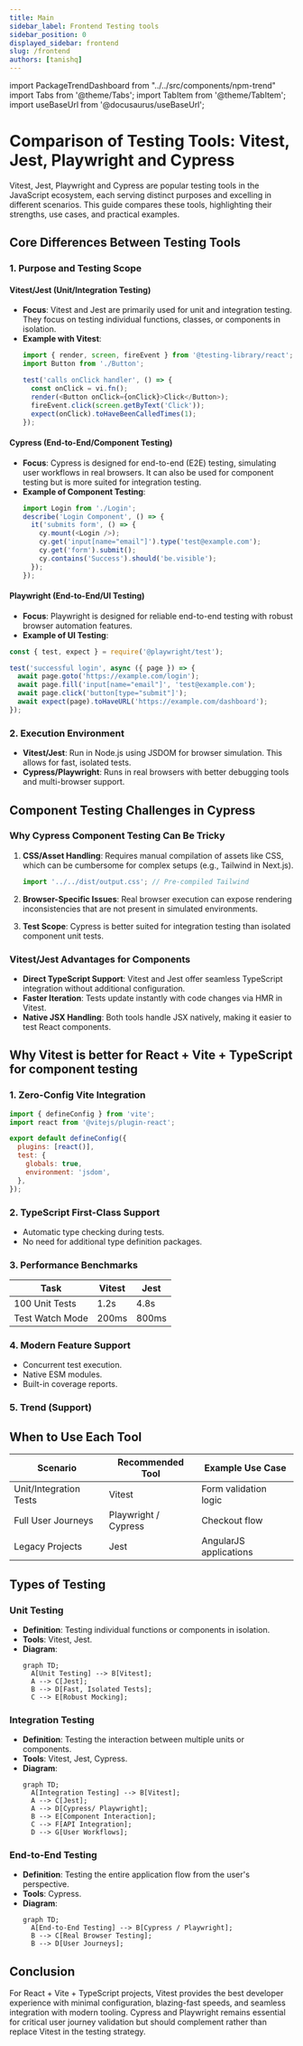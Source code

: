 ```yaml
---
title: Main
sidebar_label: Frontend Testing tools
sidebar_position: 0
displayed_sidebar: frontend
slug: /frontend
authors: [tanishq]
---
```

import PackageTrendDashboard from "../../src/components/npm-trend"
import Tabs from '@theme/Tabs';
import TabItem from '@theme/TabItem';
import useBaseUrl from '@docusaurus/useBaseUrl';




# Comparison of Testing Tools: Vitest, Jest, Playwright and Cypress

Vitest, Jest, Playwright and Cypress are popular testing tools in the JavaScript ecosystem, each serving distinct purposes and excelling in different scenarios. This guide compares these tools, highlighting their strengths, use cases, and practical examples.

## Core Differences Between Testing Tools

### 1. Purpose and Testing Scope

#### Vitest/Jest (Unit/Integration Testing)

- **Focus**: Vitest and Jest are primarily used for unit and integration testing. They focus on testing individual functions, classes, or components in isolation.
- **Example with Vitest**:
  ```typescript title="Button.test.tsx"
  import { render, screen, fireEvent } from '@testing-library/react';
  import Button from './Button';

  test('calls onClick handler', () => {
    const onClick = vi.fn();
    render(<Button onClick={onClick}>Click</Button>);
    fireEvent.click(screen.getByText('Click'));
    expect(onClick).toHaveBeenCalledTimes(1);
  });
  ```

#### Cypress (End-to-End/Component Testing)

- **Focus**: Cypress is designed for end-to-end (E2E) testing, simulating user workflows in real browsers. It can also be used for component testing but is more suited for integration testing.
- **Example of Component Testing**:
  ```javascript title="Login.cy.js"
  import Login from './Login';
  describe('Login Component', () => {
    it('submits form', () => {
      cy.mount(<Login />);
      cy.get('input[name="email"]').type('test@example.com');
      cy.get('form').submit();
      cy.contains('Success').should('be.visible');
    });
  });
  ```

#### Playwright (End-to-End/UI Testing)

- **Focus**: Playwright is designed for reliable end-to-end testing with robust browser automation features.
- **Example of UI Testing**:
  
```javascript title="login.spec.js"
const { test, expect } = require('@playwright/test');

test('successful login', async ({ page }) => {
  await page.goto('https://example.com/login');
  await page.fill('input[name="email"]', 'test@example.com');
  await page.click('button[type="submit"]');
  await expect(page).toHaveURL('https://example.com/dashboard');
});
```

### 2. Execution Environment

- **Vitest/Jest**: Run in Node.js using JSDOM for browser simulation. This allows for fast, isolated tests.
- **Cypress/Playwright**: Runs in real browsers with better debugging tools and multi-browser support.


## Component Testing Challenges in Cypress

### Why Cypress Component Testing Can Be Tricky

1. **CSS/Asset Handling**: Requires manual compilation of assets like CSS, which can be cumbersome for complex setups (e.g., Tailwind in Next.js).
   ```javascript title="cypress/support/component.js"
   import '../../dist/output.css'; // Pre-compiled Tailwind
   ```

2. **Browser-Specific Issues**: Real browser execution can expose rendering inconsistencies that are not present in simulated environments.

3. **Test Scope**: Cypress is better suited for integration testing than isolated component unit tests.

### Vitest/Jest Advantages for Components

- **Direct TypeScript Support**: Vitest and Jest offer seamless TypeScript integration without additional configuration.
- **Faster Iteration**: Tests update instantly with code changes via HMR in Vitest.
- **Native JSX Handling**: Both tools handle JSX natively, making it easier to test React components.

## Why Vitest is better for React + Vite + TypeScript for component testing

### 1. Zero-Config Vite Integration

```javascript title="vite.config.ts"
import { defineConfig } from 'vite';
import react from '@vitejs/plugin-react';

export default defineConfig({
  plugins: [react()],
  test: {
    globals: true,
    environment: 'jsdom',
  },
});
```

### 2. TypeScript First-Class Support

- Automatic type checking during tests.
- No need for additional type definition packages.

### 3. Performance Benchmarks

| Task              | Vitest | Jest  |
|-------------------|--------|-------|
| 100 Unit Tests    | 1.2s   | 4.8s  |
| Test Watch Mode   | 200ms  | 800ms |

### 4. Modern Feature Support

- Concurrent test execution.
- Native ESM modules.
- Built-in coverage reports.

### 5. Trend (Support)

<PackageTrendDashboard />

## When to Use Each Tool

| Scenario                  | Recommended Tool | Example Use Case          |
|---------------------------|------------------|---------------------------|
| Unit/Integration Tests    | Vitest           | Form validation logic     |
| Full User Journeys        | Playwright /  Cypress          | Checkout flow             |
| Legacy Projects           | Jest             | AngularJS applications    |

## Types of Testing

### Unit Testing

- **Definition**: Testing individual functions or components in isolation.
- **Tools**: Vitest, Jest.
- **Diagram**:
  ```mermaid
  graph TD;
    A[Unit Testing] --> B[Vitest];
    A --> C[Jest];
    B --> D[Fast, Isolated Tests];
    C --> E[Robust Mocking];
  ```

### Integration Testing

- **Definition**: Testing the interaction between multiple units or components.
- **Tools**: Vitest, Jest, Cypress.
- **Diagram**:
  ```mermaid
  graph TD;
    A[Integration Testing] --> B[Vitest];
    A --> C[Jest];
    A --> D[Cypress/ Playwright];
    B --> E[Component Interaction];
    C --> F[API Integration];
    D --> G[User Workflows];
  ```

### End-to-End Testing

- **Definition**: Testing the entire application flow from the user's perspective.
- **Tools**: Cypress.
- **Diagram**:
  ```mermaid
  graph TD;
    A[End-to-End Testing] --> B[Cypress / Playwright];
    B --> C[Real Browser Testing];
    B --> D[User Journeys];
  ```

## Conclusion

For React + Vite + TypeScript projects, Vitest provides the best developer experience with minimal configuration, blazing-fast speeds, and seamless integration with modern tooling. Cypress and Playwright remains essential for critical user journey validation but should complement rather than replace Vitest in the testing strategy.




